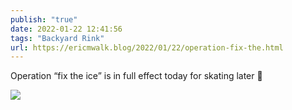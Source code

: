 ```yaml
---
publish: "true"
date: 2022-01-22 12:41:56
tags: "Backyard Rink"
url: https://ericmwalk.blog/2022/01/22/operation-fix-the.html
---
```


Operation “fix the ice” is in full effect today for skating later 🏒


![](https://ericmwalk.blog/uploads/2022/091794dcc8.jpg)